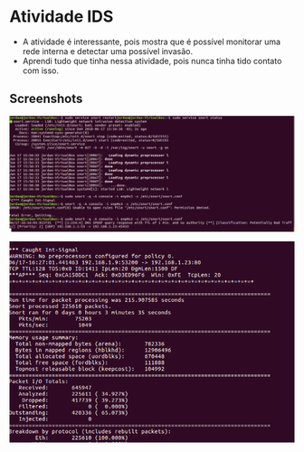 # Atividade IDS

- A atividade é interessante, pois mostra que é possível monitorar uma rede interna e detectar uma possível invasão.
- Aprendi tudo que tinha nessa atividade, pois nunca tinha tido contato com isso.

## Screenshots

![Status](snort_status.png)

![V](snort_v.png)
